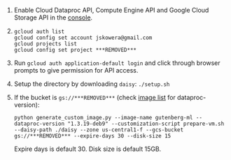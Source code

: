 1. Enable Cloud Dataproc API, Compute Engine API and Google Cloud Storage API in the [console](https://console.cloud.google.com/apis/dashboard?project=***REMOVED***&duration=PT1H).

2.  ```
    gcloud auth list
    gcloud config set account jskowera@gmail.com
    gcloud projects list
    gcloud config set project ***REMOVED***
    ```

3. Run `gcloud auth application-default login` and click through browser prompts to give permission for API access.

4. Setup the directory by downloading `daisy`: `./setup.sh`

5. If the bucket is `gs://***REMOVED***` (check [image list](https://cloud.google.com/dataproc/docs/concepts/versioning/dataproc-versions#supported_cloud_dataproc_versions) for dataproc-version):
    ```
    python generate_custom_image.py --image-name gutenberg-ml --dataproc-version "1.3.19-deb9" --customization-script prepare-vm.sh --daisy-path ./daisy --zone us-central1-f --gcs-bucket gs://***REMOVED*** --expire-days 30 --disk-size 15
    ```
    Expire days is default 30. Disk size is default 15GB.
